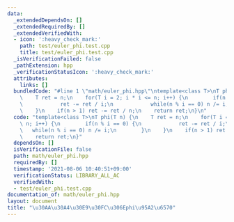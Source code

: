 ```yaml
---
data:
  _extendedDependsOn: []
  _extendedRequiredBy: []
  _extendedVerifiedWith:
  - icon: ':heavy_check_mark:'
    path: test/euler_phi.test.cpp
    title: test/euler_phi.test.cpp
  _isVerificationFailed: false
  _pathExtension: hpp
  _verificationStatusIcon: ':heavy_check_mark:'
  attributes:
    links: []
  bundledCode: "#line 1 \"math/euler_phi.hpp\"\ntemplate<class T>\nT phi(T n) {\n\
    \    T ret = n;\n    for(T i = 2; i * i <= n; i++) {\n        if(n % i == 0) {\n\
    \            ret -= ret / i;\n            while(n % i == 0) n /= i;\n        }\n\
    \    }\n    if(n > 1) ret -= ret / n;\n    return ret;\n}\n"
  code: "template<class T>\nT phi(T n) {\n    T ret = n;\n    for(T i = 2; i * i <=\
    \ n; i++) {\n        if(n % i == 0) {\n            ret -= ret / i;\n         \
    \   while(n % i == 0) n /= i;\n        }\n    }\n    if(n > 1) ret -= ret / n;\n\
    \    return ret;\n}"
  dependsOn: []
  isVerificationFile: false
  path: math/euler_phi.hpp
  requiredBy: []
  timestamp: '2021-08-06 10:40:51+09:00'
  verificationStatus: LIBRARY_ALL_AC
  verifiedWith:
  - test/euler_phi.test.cpp
documentation_of: math/euler_phi.hpp
layout: document
title: "\u30AA\u30A4\u30E9\u30FC\u306Ephi\u95A2\u6570"
---
```

